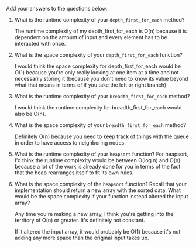 Add your answers to the questions below.

1.  What is the runtime complexity of your `depth_first_for_each` method?

    The runtime complexity of my depth_first_for_each is O(n) because it is dependent on the amount of input and every element has to be interacted with once.

2.  What is the space complexity of your `depth_first_for_each` function?

    I would think the space complexity for depth_first_for_each would be O(1) because you're only really looking at one item at a time and not necessarily storing it (because you don't need to know its value beyond what that means in terms of if you take the left or right branch)

3.  What is the runtime complexity of your `breadth_first_for_each` method?

    I would think the runtime complexity for breadth_first_for_each would also be O(n).

4.  What is the space complexity of your `breadth_first_for_each` method?

    Definitely O(n) because you need to keep track of things with the queue in order to have access to neighboring nodes.

5.  What is the runtime complexity of your `heapsort` function?
    For heapsort, I'd think the runtime complexity would be between O(log n) and O(n) because a lot of the work is already done for you in terms of the fact that the heap rearranges itself to fit its own rules.

6.  What is the space complexity of the `heapsort` function? Recall that your implementation should return a new array with the sorted data. What would be the space complexity if your function instead altered the input array?

    Any time you're making a new array, I think you're getting into the territory of O(n) or greater. It's definitely not constant.

    If it altered the input array, it would probably be O(1) because it's not adding any more space than the original input takes up.
